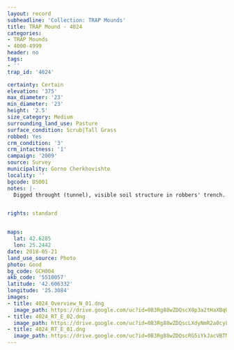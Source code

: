 ```yaml
---
layout: record
subheadline: 'Collection: TRAP Mounds'
title: TRAP Mound - 4024
categories:
- TRAP Mounds
- 4000-4999
header: no
tags:
- ''
trap_id: '4024'

certainty: Certain
elevation: '375'
max_diameter: '23'
min_diameter: '23'
height: '2.5'
size_category: Medium
surrounding_land_use: Pasture
surface_condition: Scrub|Tall Grass
robbed: Yes
crm_condition: '3'
crm_intactness: '1'
campaign: '2009'
source: Survey
municipality: Gorno Cherkhovishte
locality: ''
bgcode: DS001
notes: |-
  Digged throught (tunnel), visible soil structure in robbers' trench.


rights: standard


maps:
  lat: 42.6285
  lon: 25.2442
date: 2018-05-21
land_use_source: Photo
photo: Good
bg_code: GCH004
akb_code: '5510057'
latitude: '42.606332'
longitude: '25.3084'
images:
- title: 4024_Overview_N_01.dng
  image_path: https://drive.google.com/uc?id=0B3Rg88wZDQscX0p3a2tHaXBqUXM
- title: 4024_RT_E_02.dng
  image_path: https://drive.google.com/uc?id=0B3Rg88wZDQscLXdyNmR2a0cyLVU
- title: 4024_RT_E_01.dng
  image_path: https://drive.google.com/uc?id=0B3Rg88wZDQscRG5iYkJacVBTMXc
---
```

